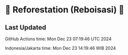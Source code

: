 
# 🌳 Reforestation (Reboisasi) 🌲

## Last Updated

GitHub Actions time: Mon Dec 23 07:19:46 UTC 2024

Indonesia/Jakarta time: Mon Dec 23 14:19:46 WIB 2024
